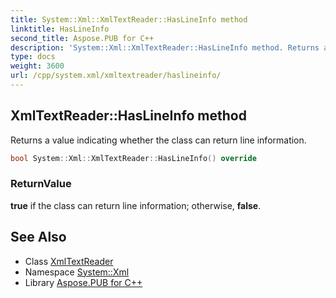 ```yaml
---
title: System::Xml::XmlTextReader::HasLineInfo method
linktitle: HasLineInfo
second_title: Aspose.PUB for C++
description: 'System::Xml::XmlTextReader::HasLineInfo method. Returns a value indicating whether the class can return line information in C++.'
type: docs
weight: 3600
url: /cpp/system.xml/xmltextreader/haslineinfo/
---
```

## XmlTextReader::HasLineInfo method


Returns a value indicating whether the class can return line information.

```cpp
bool System::Xml::XmlTextReader::HasLineInfo() override
```


### ReturnValue

**true** if the class can return line information; otherwise, **false**.

## See Also

* Class [XmlTextReader](../)
* Namespace [System::Xml](../../)
* Library [Aspose.PUB for C++](../../../)
